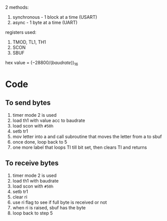 2 methods:
1. synchronous - 1 block at a time (USART)
2. async - 1 byte at a time (UART)

registers used:
1. TMOD, TL1, TH1
2. SCON
3. SBUF

hex value = $(-28800/(baudrate))_{16}$

# Code

## To send bytes

1. timer mode 2 is used
2. load th1 with value acc to baudrate
3. load scon with `#50h`
4. setb tr1
5. mov letter into a and call subroutine that moves the letter from a to sbuf
6. once done, loop back to 5
7. one more label that loops TI till bit set, then clears TI and returns

## To receive bytes

1. timer mode 2 is used
2. load th1 with baudrate
3. load scon with `#50h`
4. setb tr1
5. clear ri
6. use ri flag to see if full byte is received or not
7. when ri is raised, sbuf has the byte
8. loop back to step 5